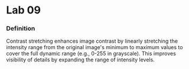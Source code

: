 # Lab 09

### Definition

Contrast stretching enhances image contrast by linearly stretching the intensity range from the original image's minimum to maximum values to cover the full dynamic range (e.g., 0-255 in grayscale). This improves visibility of details by expanding the range of intensity levels.
